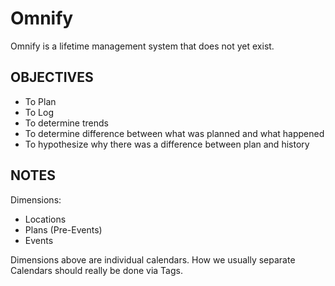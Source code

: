 Omnify
======

Omnify is a lifetime management system that does not yet exist.

## OBJECTIVES

- To Plan
- To Log
- To determine trends
- To determine difference between what was planned and what happened
- To hypothesize why there was a difference between plan and history

## NOTES

Dimensions:
- Locations
- Plans (Pre-Events)
- Events

Dimensions above are individual calendars.
How we usually separate Calendars should really be done via Tags.